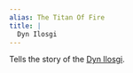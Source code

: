 ```yaml
---
alias: The Titan Of Fire
title: |
  Dyn Ilosgi
---
```


Tells the story of the [Dyn Ilosgi](Deities/Elemental%20Primordials/Dyn%20Ilosgi.md). 
